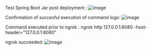 Test Spring Boot Jar post deployment : 
![image](https://user-images.githubusercontent.com/50335583/136151764-d3c5de8b-f228-4a57-9c92-e98941f3c2fc.png)

Confirmation of succesful execution of command logs:
![image](https://user-images.githubusercontent.com/50335583/136151714-ce5cfbff-d85e-4af7-b5ce-0d005a2707d0.png)

Command executed prior to ngrok :
ngrok http 127.0.0.1:8080 -host-header="127.0.0.1:8080"

ngrok succeeded:
![image](https://user-images.githubusercontent.com/50335583/136178473-4f5e7a28-139d-4923-a425-04ceaff6e1b3.png)
